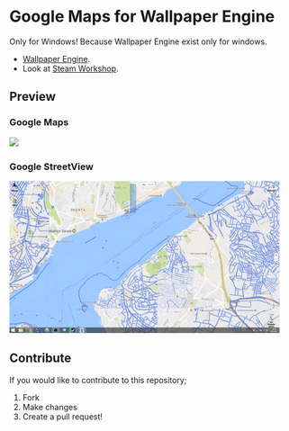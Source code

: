# Google Maps for Wallpaper Engine

Only for Windows! Because Wallpaper Engine exist only for windows.

* [Wallpaper Engine](http://store.steampowered.com/app/431960/).
* Look at [Steam Workshop](https://steamcommunity.com/sharedfiles/filedetails/?id=885175392).

## Preview
### Google Maps
![](./assets/gif1.gif)
### Google StreetView
![](./assets/gif2.gif)

## Contribute

If you would like to contribute to this repository;

1. Fork
2. Make changes
3. Create a pull request!

